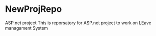# NewProjRepo
ASP.net  project
This is reporsatory for ASP.net project to work on LEave  managament System
